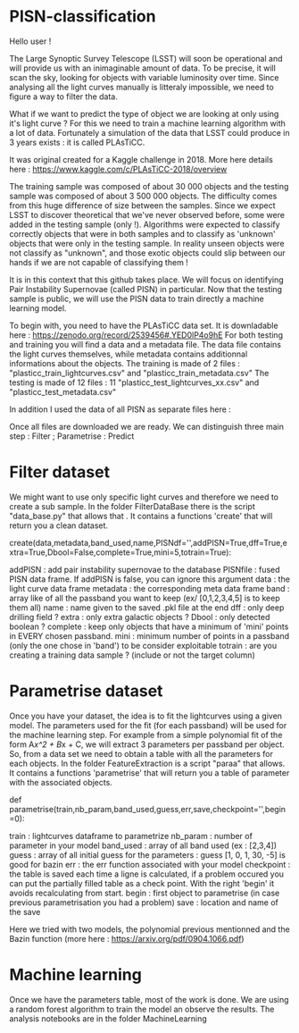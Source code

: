 # PISN-classification

Hello user ! 

The Large Synoptic Survey Telescope (LSST) will soon be operational and will provide us with an inimaginable amount of data. To be precise, it will scan the sky, looking for objects with variable luminosity over time. Since analysing all the light curves manually is litteraly impossible, we need to figure a way to filter the data.

What if we want to predict the type of object we are looking at only using it's light curve ? For this we need to train a machine learning algorithm with a lot of data. Fortunately a simulation of the data that LSST could produce in 3 years exists : it is called PLAsTiCC.

It was original created for a Kaggle challenge in 2018. More here details here : https://www.kaggle.com/c/PLAsTiCC-2018/overview

The training sample was composed of about 30 000 objects and the testing sample was composed of about 3 500 000 objects. The difficulty comes from this huge difference of size between the samples. 
Since we expect LSST to discover theoretical that we've never observed before, some were added in the testing sample (only !). Algorithms were expected to classify correctly objects that were in both samples and to classify as 'unknown' objects that were only in the testing sample. In reality unseen objects were not classify as "unknown", and those exotic objects could slip between our hands if we are not capable of classifying them !

It is in this context that this github takes place. We will focus on identifying Pair Instability Supernovae (called PISN) in particular. Now that the testing sample is public, we will use the PISN data to train directly a machine learning model.

To begin with, you need to have the PLAsTiCC data set. It is downladable here : https://zenodo.org/record/2539456#.YED0lP4o9hE
For both testing and training you will find a data and a metadata file. The data file contains the light curves themselves, while metadata contains additionnal informations about the objects.
The training is made of 2 files : "plasticc_train_lightcurves.csv" and "plasticc_train_metadata.csv" 
The testing is made of 12 files : 11 "plasticc_test_lightcurves_xx.csv" and "plasticc_test_metadata.csv"

In addition I used the data of all PISN as separate files here : 

Once all files are downloaded we are ready. We can distinguish three main step : Filter ; Parametrise : Predict

# Filter dataset

We might want to use only specific light curves and therefore we need to create a sub sample. In the folder FilterDataBase there is the script "data_base.py" that allows that . It contains a functions 'create' that will return you a clean dataset.

 create(data,metadata,band_used,name,PISNdf='',addPISN=True,dff=True,extra=True,Dbool=False,complete=True,mini=5,totrain=True):
    
  addPISN : add pair instability supernovae to the database
  PISNfile : fused PISN data frame. If addPISN is false, you can ignore this argument
  data : the light curve data frame
  metadata : the corresponding meta data frame
  band : array like of all the passband you want to keep (ex/ [0,1,2,3,4,5] is to keep them all)
  name : name given to the saved .pkl file at the end
  dff : only deep drilling field ?
  extra : only extra galactic objects ?
  Dbool : only detected boolean ?
  complete : keep only objects that have a minimum of 'mini' points in EVERY chosen passband. 
  mini : minimum number of points in a passband (only the one chose in 'band') to be consider exploitable
  totrain : are you creating a training data sample ? (include or not the target column)
  
# Parametrise dataset

Once you have your dataset, the idea is to fit the lightcurves using a given model. The parameters used for the fit (for each passband) will be used for the machine learning step. For example from a simple polynomial fit of the form A*x^2 + B*x + C,  we will extract 3 parameters per passband per object.
So, from a data set we need to obtain a table with all the parameters for each objects. In the folder FeatureExtraction is a script "paraa" that allows. It contains a functions 'parametrise' that will return you a table of parameter with the associated objects.

 def parametrise(train,nb_param,band_used,guess,err,save,checkpoint='',begin=0):

  train : lightcurves dataframe to parametrize
  nb_param : number of parameter in your model
  band_used : array of all band used (ex : [2,3,4])
  guess : array of all initial guess for the parameters : guess [1, 0, 1, 30, -5] is good for bazin
  err : the err function associated with your model
  checkpoint : the table is saved each time a ligne is calculated, if a problem occured you can put the partially filled table as a check point. With the right  'begin' it avoids recalculating from start.
  begin : first object to parametrise (in case previous parametrisation you had a problem)
  save : location and name of the save

Here we tried with two models, the polynomial previous mentionned and the Bazin function (more here : https://arxiv.org/pdf/0904.1066.pdf) 

# Machine learning

Once we have the parameters table, most of the work is done. We are using a random forest algorithm to train the model an observe the results. The analysis notebooks are in the folder MachineLearning
